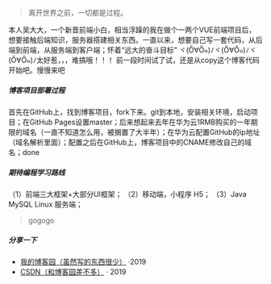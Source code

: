 > 离开世界之前，一切都是过程。

本人吴大大，一个新晋前端小白，相当浮躁的我在做个一两个VUE前端项目后，想要接触后端知识，服务器搭建相关东西。一直以来，想要自己写一套代码，从后端到前端，从服务端到客户端；怀着“远大的奋斗目标” ヾ(Ő∀Ő๑)ﾉヾ(Ő∀Ő๑)ﾉヾ(Ő∀Ő๑)ﾉ太好惹，，，难搞哦！！！
前一段时间试了试，还是从copy这个博客代码开始吧。慢慢来吧

##### 博客项目部署过程

首先在GitHub上，找到博客项目，fork下来。git到本地，安装相关环境，启动项目；在GitHub Pages设置master；后来想起来去年在华为云1RMB购买的一年期限的域名（一直不知道怎么用，被搁置了大半年）；在华为云配置GitHub的ip地址（域名解析里面）；配置之后在GitHub上，博客项目中的CNAME修改自己的域名；done

##### 期待编程学习路线

（1）前端三大框架+大部分UI框架；
（2）移动端，小程序 H5；
（3）Java MySQL Linux 服务端；

>  gogogo


##### 分享一下

- [我的博客园（虽然写的东西很少）][1] ·2019
- [CSDN（和博客园差不多）][2] · 2019

[1]: https://www.cnblogs.com/Front-endGraph/
[2]: https://me.csdn.net/weixin_44086934
